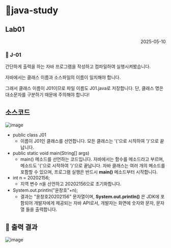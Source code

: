 # 📘java-study
## Lab01
<p align='right'>2025-05-10</p>

### 📖 J-01
간단하게 출력을 하는 자바 프로그램을 작성하고 컴파일하여 실행시켜봤습니다.

자바에서는 클래스 이름과 소스파일의 이름이 일치해야 합니다.

그래서 클래스 이름이 J01이므로 파일 이름도 J01.java로 저장합니다. 단, 클래스 명은 대소문자를 구분하기 때문에 주의해야 합니다!

소스코드
---

![image](https://github.com/user-attachments/assets/dfc73cf6-e05f-4b27-af33-71a215796afe)


* public class J01
  * 이름이 J01인 클래스를 선언합니다. 모든 클래스는 '{'으로 시작하여 '}'으로 끝납니다.
* public static void main(String[] args)
  * main() 메소드를 선언하는 코드입니다. 자바에서는 함수를 메소드라고 부르며, 메소드도 '{'으로 시작하여 '}'으로 끝납니다. 자바 클래스는 여러 개의 메소드를 포함할 수 있으며, 프로그램 실행은 반드시 **main()** 메소드부터 시작합니다.
* int n = 20202156;
  * 지역 변수 n을 선언하고 20202156으로 초기화합니다.
* System.out.println("윤창호"+n);
  * 결과는 "윤창호20202156" 문자열이며, **System.out.println()** 은 JDK에 포함되어 개발자에게 제공되는 자바 API로서, 개발자는 화면에 숫자와 문자, 문자열 들을 출력합니다.

📕 출력 결과
---
![image](https://github.com/user-attachments/assets/05e4a44d-9792-4091-a5b0-b324dbad5733)
